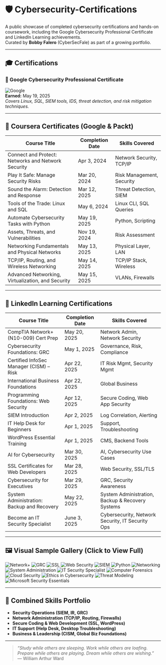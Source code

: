 # 🛡️ Cybersecurity-Certifications

A public showcase of completed cybersecurity certifications and hands-on coursework, including the Google Cybersecurity Professional Certificate and LinkedIn Learning achievements.  
Curated by **Bobby Falero** (CyberSecFale) as part of a growing portfolio.

---

## 🎓 Certifications

### 📘 Google Cybersecurity Professional Certificate  
![Google](certs/Google_Cybersecurity_Certificate_2025.png)  
**Earned:** May 19, 2025  
_Covers Linux, SQL, SIEM tools, IDS, threat detection, and risk mitigation techniques._

---

## 🧠 Coursera Certificates (Google & Packt)

| Course Title | Completion Date | Skills Covered |
|--------------|------------------|----------------|
| Connect and Protect: Networks and Network Security | Apr 3, 2024 | Network Security, TCP/IP |
| Play It Safe: Manage Security Risks | Mar 20, 2024 | Risk Management, Security |
| Sound the Alarm: Detection and Response | Mar 12, 2025 | Threat Detection, SIEM |
| Tools of the Trade: Linux and SQL | May 6, 2024 | Linux CLI, SQL Queries |
| Automate Cybersecurity Tasks with Python | May 19, 2025 | Python, Scripting |
| Assets, Threats, and Vulnerabilities | Nov 19, 2024 | Risk Assessment |
| Networking Fundamentals and Physical Networks | May 13, 2025 | Physical Layer, LAN |
| TCP/IP, Routing, and Wireless Networking | May 14, 2025 | TCP/IP Stack, Wireless |
| Advanced Networking, Virtualization, and Security | May 15, 2025 | VLANs, Firewalls |

---

## 💼 LinkedIn Learning Certifications

| Course Title | Completion Date | Skills Covered |
|--------------|------------------|----------------|
| CompTIA Network+ (N10-009) Cert Prep | May 20, 2025 | Network Admin, Network Security |
| Cybersecurity Foundations: GRC | May 1, 2025 | Governance, Risk, Compliance |
| Certified InfoSec Manager (CISM) – Risk | Apr 22, 2025 | IT Risk Mgmt, Security Mgmt |
| International Business Foundations | Apr 22, 2025 | Global Business |
| Programming Foundations: Web Security | Apr 12, 2025 | Secure Coding, Web App Security |
| SIEM Introduction | Apr 2, 2025 | Log Correlation, Alerting |
| IT Help Desk for Beginners | Apr 1, 2025 | Support, Troubleshooting |
| WordPress Essential Training | Apr 1, 2025 | CMS, Backend Tools |
| AI for Cybersecurity | Mar 30, 2025 | AI, Cybersecurity Use Cases |
| SSL Certificates for Web Developers | Mar 28, 2025 | Web Security, SSL/TLS |
| Cybersecurity for Executives | Mar 29, 2025 | GRC, Security Awareness |
| System Administration: Backup and Recovery | May 22, 2025 | System Administration, Backup & Recovery Systems |
| Become an IT Security Specialist | June 3, 2025 | Cybersecurity, Network Security, IT Security Ops |

---

## 🖼️ Visual Sample Gallery (Click to View Full)

![Network+](certs/CertificateOfCompletion_CompTIA%20Network%20N10009%20Cert%20Prep.png)
![GRC](certs/CertificateOfCompletion_Cybersecurity%20Foundations%20Governance%20Risk%20and%20Compliance%20GRC.png)
![SSL](certs/CertificateOfCompletion_SSL%20Certificates%20for%20Web%20Developers.png)
![Web Security](certs/CertificateOfCompletion_Programming%20Foundations%20Web%20Security.png)
![SIEM](certs/CertificateOfCompletion_Introduction%20to%20Security%20Information%20and%20Event%20Management%20SIEM.png)
![Python](https://github.com/CyberSecFale/Cybersecurity-Certifications/raw/main/certs/Coursera%2012ZUVV8PM1J0_automate-cybersecurity-python.png)
![Networking](certs/Coursera_9PBFRRP67QVX_tcp-ip-routing-and-wireless-networking.png)
![System Administration](certs/CertificateOfCompletion_System%20Administration%20Backup%20and%20Recovery.png)
![IT Security Specialist](https://github.com/CyberSecFale/Cybersecurity-Certifications/raw/main/certs/CertificateOfCompletion_Become_an_IT_Security_Specialist.jpg)
![Computer Forensics](https://github.com/CyberSecFale/Cybersecurity-Certifications/raw/main/certs/CertificateOfCompletion_Cybersecurity_Foundations_Computer%20Forensics.jpg)
![Cloud Security](https://github.com/CyberSecFale/Cybersecurity-Certifications/raw/main/certs/CertificateOfCompletion_Cybersecurity_With_Cloud_Computing.jpg)
![Ethics in Cybersecurity](https://github.com/CyberSecFale/Cybersecurity-Certifications/raw/main/certs/CertificateOfCompletion_Ethic_In_Cybersecurity.jpg)
![Threat Modeling](https://github.com/CyberSecFale/Cybersecurity-Certifications/raw/main/certs/CertificateOfCompletion_Learning_Threat_Modeling_For_Security_Professionals.jpg)
![Microsoft Security Essentials](https://github.com/CyberSecFale/Cybersecurity-Certifications/raw/main/certs/CertificateOfCompletion_Microsolft_Security_Essentials_Concepts_Solutions_And_AI_Powered_Protection.jpg)

---

## 🧠 Combined Skills Portfolio

- **Security Operations (SIEM, IR, GRC)**
- **Network Administration (TCP/IP, Routing, Firewalls)**
- **Secure Coding & Web Development (SSL, WordPress)**
- **IT Support (Help Desk, Desktop Troubleshooting)**
- **Business & Leadership (CISM, Global Biz Foundations)**

---

> _“Study while others are sleeping. Work while others are loafing. Prepare while others are playing. Dream while others are wishing.”_  
> — William Arthur Ward
